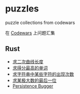# puzzles
puzzle collections from codewars

在 [Codewars](https://www.codewars.com/) 上问题汇集

## Rust

- [求二次曲线长度](rust/parabolic_arc_length)
- [求得分最高的单词](rust/highest_scoring_word)
- [求字符串中某些字符的出现次数](rust/error_histogram)
- [求某极大数的最后一位](rust/last_digit)
- [Persistence Bugger](rust/persistent_bugger)